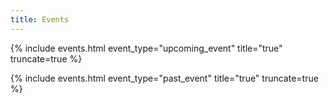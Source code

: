 ```yaml
---
title: Events
---
```



{% include events.html event_type="upcoming_event" title="true" truncate=true %}


{% include events.html event_type="past_event" title="true" truncate=true %}


